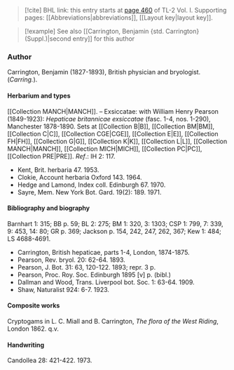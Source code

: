 > [!cite] BHL link: this entry starts at [page 460](https://www.biodiversitylibrary.org/item/103414#page/508/mode/1up) of TL-2 Vol. I.
> Supporting pages: [[Abbreviations|abbreviations]], [[Layout key|layout key]].

> [!example] See also [[Carrington, Benjamin {std. Carrington} (Suppl.)|second entry]] for this author

### Author

Carrington, Benjamin (1827-1893), British physician and bryologist. (*Carring.*).

#### Herbarium and types

[[Collection MANCH|MANCH]]. – Exsiccatae: with William Henry Pearson (1849-1923): *Hepaticae britannicae exsiccatae* (fasc. 1-4, nos. 1-290), Manchester 1878-1890. Sets at [[Collection B|B]], [[Collection BM|BM]], [[Collection C|C]], [[Collection CGE|CGE]], [[Collection E|E]], [[Collection FH|FH]], [[Collection G|G]], [[Collection K|K]], [[Collection L|L]], [[Collection MANCH|MANCH]], [[Collection MICH|MICH]], [[Collection PC|PC]], [[Collection PRE|PRE]].
*Ref*.: IH 2: 117.
- Kent, Brit. herbaria 47. 1953.
- Clokie, Account herbaria Oxford 143. 1964.
- Hedge and Lamond, Index coll. Edinburgh 67. 1970.
- Sayre, Mem. New York Bot. Gard. 19(2): 189. 1971.

#### Bibliography and biography

Barnhart 1: 315; BB p. 59; BL 2: 275; BM 1: 320, 3: 1303; CSP 1: 799, 7: 339, 9: 453, 14: 80; GR p. 369; Jackson p. 154, 242, 247, 262, 367; Kew 1: 484; LS 4688-4691.
- Carrington, British hepaticae, parts 1-4, London, 1874-1875.
- Pearson, Rev. bryol. 20: 62-64. 1893.
- Pearson, J. Bot. 31: 63, 120-122. 1893; repr. 3 p.
- Pearson, Proc. Roy. Soc. Edinburgh 1895 \[v\] p. (bibl.)
- Dallman and Wood, Trans. Liverpool bot. Soc. 1: 63-64. 1909.
- Shaw, Naturalist 924: 6-7. 1923.

#### Composite works

Cryptogams in L. C. Miall and B. Carrington, *The flora of the West Riding*, London 1862. q.v.

#### Handwriting

Candollea 28: 421-422. 1973.


